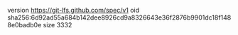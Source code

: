 version https://git-lfs.github.com/spec/v1
oid sha256:6d92ad55a684b142dee8926cd9a8326643e36f2876b9901dc18f1488e0badb0e
size 3332
